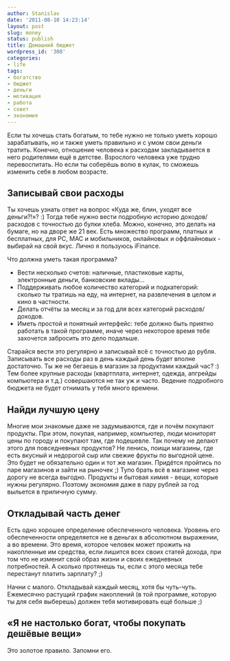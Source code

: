 ```yaml
---
author: Stanislav
date: '2011-08-10 14:23:14'
layout: post
slug: money
status: publish
title: Домашний бюджет
wordpress_id: '308'
categories:
- life
tags:
- богатство
- бюджет
- деньги
- мотивация
- работа
- совет
- экономия
---
```


Если ты хочешь стать богатым, то тебе нужно не только уметь хорошо
зарабатывать, но и также уметь правильно и с умом свои деньги тратить.
Конечно, отношение человека к расходам закладывается в него родителями ещё в
детстве. Взрослого человека уже трудно перевоспитать. Но если ты соберёшь волю
в кулак, то сможешь изменить себя в любом возрасте.

## Записывай свои расходы

Ты хочешь узнать ответ на вопрос «Куда же, блин, уходят все деньги?!»? :)
Тогда тебе нужно вести подробную историю доходов/расходов с точностью до булки
хлеба. Можно, конечно, это делать на бумаге, но на дворе же 21 век. Есть
множество программ, платных и бесплатных, для PC, MAC и мобильников,
онлайновых и оффлайновых - выбирай на свой вкус. Лично я пользуюсь iFinance.

Что должна уметь такая программа?

  * Вести несколько счетов: наличные, пластиковые карты, электронные деньги, банковские вклады...
  * Поддерживать любое количество категорий и подкатегорий: сколько ты тратишь на еду, на интернет, на развлечения в целом и кино в частности.
  * Делать отчёты за месяц и за год для всех категорий расходов/доходов.
  * Иметь простой и понятный интерфейс: тебе должно быть приятно работать в такой программе, иначе через некоторое время тебе захочется забросить это дело подальше.
  
Старайся вести это регулярно и записывай всё с точностью до рубля. Записывать
все расходы раз в день каждый день будет вполне достаточно. Ты же не бегаешь в
магазин за продуктами каждый час? :) Тем более крупные расходы (квартплата,
интернет, одежда, апгрейды компьютера и т.д.) совершаются не так уж и часто.
Ведение подробного бюджета не будет отнимать у тебя много времени.

## Найди лучшую цену

Многие мои знакомые даже не задумываются, где и почём покупают продукты. При
этом, покупая, например, компьютер, люди мониторят цены по городу и покупают
там, где подешевле. Так почему не делают этого для повседневных продуктов? Не
ленись, поищи магазины, где есть вкусный и недорогой сыр или свежие фрукты по
выгодной цене. Это будет не обязательно один и тот же магазин. Придётся
пройтись по паре магазинов и зайти на рыночек ;) Тупо брать всё в магазине
через дорогу не всегда выгодно. Продукты и бытовая химия - вещи, которые нужны
регулярно. Поэтому экономия даже в пару рублей за год выльется в приличную
сумму.

## Откладывай часть денег

Есть одно хорошее определение обеспеченного человека. Уровень его
обеспеченности определяется не в деньгах в абсолютном выражении, а во времени.
Это время, которое человек может прожить на накопленные им средства, если
лишится всех своих статей дохода, при том что не изменит свой образ жизни и
своих ежедневных потребностей. А сколько протянешь ты, если с этого месяца
тебе перестанут платить зарплату? ;)

Начни с малого. Откладывай каждый месяц, хотя бы чуть-чуть. Ежемесячно
растущий график накоплений (в той программе, которую ты для себя выберешь)
должен тебя мотивировать ещё больше ;)

## «Я не настолько богат, чтобы покупать дешёвые вещи»

Это золотое правило. Запомни его.

